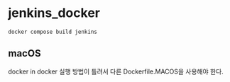 # jenkins_docker

```
docker compose build jenkins
```

## macOS

docker in docker 실행 방법이 틀려서 다른 Dockerfile.MACOS을 사용해야 한다.
